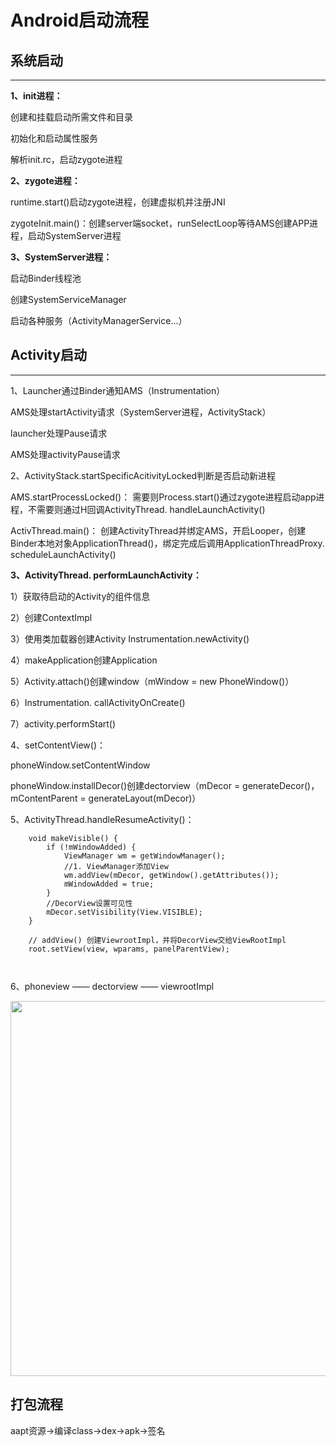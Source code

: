 # Android启动流程

## 系统启动
---

**1、init进程：**

创建和挂载启动所需文件和目录

初始化和启动属性服务

解析init.rc，启动zygote进程

**2、zygote进程：**

runtime.start()启动zygote进程，创建虚拟机并注册JNI

zygoteInit.main()：创建server端socket，runSelectLoop等待AMS创建APP进程，启动SystemServer进程

**3、SystemServer进程：**

启动Binder线程池

创建SystemServiceManager

启动各种服务（ActivityManagerService...）



## Activity启动
---

1、Launcher通过Binder通知AMS（Instrumentation）

AMS处理startActivity请求（SystemServer进程，ActivityStack）

launcher处理Pause请求

AMS处理activityPause请求

2、ActivityStack.startSpecificAcitivityLocked判断是否启动新进程

AMS.startProcessLocked()： 需要则Process.start()通过zygote进程启动app进程，不需要则通过H回调ActivityThread. handleLaunchActivity()

ActivThread.main()： 创建ActivityThread并绑定AMS，开启Looper，创建Binder本地对象ApplicationThread()，绑定完成后调用ApplicationThreadProxy. scheduleLaunchActivity()


**3、ActivityThread. performLaunchActivity：**

1）获取待启动的Activity的组件信息

2）创建ContextImpl

3）使用类加载器创建Activity Instrumentation.newActivity()

4）makeApplication创建Application

5）Activity.attach()创建window（mWindow = new PhoneWindow()）

6）Instrumentation. callActivityOnCreate()

7）activity.performStart()


4、setContentView()：

phoneWindow.setContentWindow

phoneWindow.installDecor()创建dectorview（mDecor = generateDecor()，mContentParent = generateLayout(mDecor)）


5、ActivityThread.handleResumeActivity()：

```
    void makeVisible() {
        if (!mWindowAdded) {
            ViewManager wm = getWindowManager();
            //1. ViewManager添加View
            wm.addView(mDecor, getWindow().getAttributes());
            mWindowAdded = true;
        }
        //DecorView设置可见性
        mDecor.setVisibility(View.VISIBLE);
    }
    
    // addView() 创建ViewrootImpl，并将DecorView交给ViewRootImpl  
    root.setView(view, wparams, panelParentView);
    
    
```



6、phoneview —— dectorview  —— viewrootImpl

<img src="attachments/dde2d257.png" width="600"/>


## 打包流程

aapt资源->编译class->dex->apk->签名



